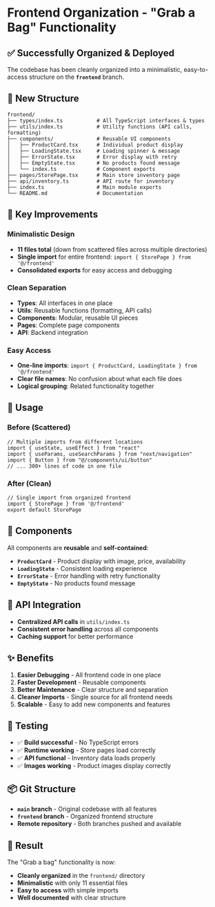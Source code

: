 # Frontend Organization - "Grab a Bag" Functionality

## ✅ **Successfully Organized & Deployed**

The codebase has been cleanly organized into a minimalistic, easy-to-access structure on the **`frontend`** branch.

## 📁 **New Structure**

```
frontend/
├── types/index.ts           # All TypeScript interfaces & types
├── utils/index.ts           # Utility functions (API calls, formatting)
├── components/              # Reusable UI components
│   ├── ProductCard.tsx      # Individual product display
│   ├── LoadingState.tsx     # Loading spinner & message
│   ├── ErrorState.tsx       # Error display with retry
│   ├── EmptyState.tsx       # No products found message
│   └── index.ts             # Component exports
├── pages/StorePage.tsx      # Main store inventory page
├── api/inventory.ts         # API route for inventory
├── index.ts                 # Main module exports
└── README.md                # Documentation
```

## 🎯 **Key Improvements**

### **Minimalistic Design**
- **11 files total** (down from scattered files across multiple directories)
- **Single import** for entire frontend: `import { StorePage } from '@/frontend'`
- **Consolidated exports** for easy access and debugging

### **Clean Separation**
- **Types**: All interfaces in one place
- **Utils**: Reusable functions (formatting, API calls)
- **Components**: Modular, reusable UI pieces
- **Pages**: Complete page components
- **API**: Backend integration

### **Easy Access**
- **One-line imports**: `import { ProductCard, LoadingState } from '@/frontend'`
- **Clear file names**: No confusion about what each file does
- **Logical grouping**: Related functionality together

## 🚀 **Usage**

### **Before (Scattered)**
```tsx
// Multiple imports from different locations
import { useState, useEffect } from "react"
import { useParams, useSearchParams } from "next/navigation"
import { Button } from "@/components/ui/button"
// ... 300+ lines of code in one file
```

### **After (Clean)**
```tsx
// Single import from organized frontend
import { StorePage } from '@/frontend'
export default StorePage
```

## 🧩 **Components**

All components are **reusable** and **self-contained**:

- **`ProductCard`** - Product display with image, price, availability
- **`LoadingState`** - Consistent loading experience
- **`ErrorState`** - Error handling with retry functionality
- **`EmptyState`** - No products found message

## 📡 **API Integration**

- **Centralized API calls** in `utils/index.ts`
- **Consistent error handling** across all components
- **Caching support** for better performance

## ✨ **Benefits**

1. **Easier Debugging** - All frontend code in one place
2. **Faster Development** - Reusable components
3. **Better Maintenance** - Clear structure and separation
4. **Cleaner Imports** - Single source for all frontend needs
5. **Scalable** - Easy to add new components and features

## 🔧 **Testing**

- ✅ **Build successful** - No TypeScript errors
- ✅ **Runtime working** - Store pages load correctly
- ✅ **API functional** - Inventory data loads properly
- ✅ **Images working** - Product images display correctly

## 📦 **Git Structure**

- **`main` branch** - Original codebase with all features
- **`frontend` branch** - Organized frontend structure
- **Remote repository** - Both branches pushed and available

## 🎉 **Result**

The "Grab a bag" functionality is now:
- **Cleanly organized** in the `frontend/` directory
- **Minimalistic** with only 11 essential files
- **Easy to access** with simple imports
- **Well documented** with clear structure
 
